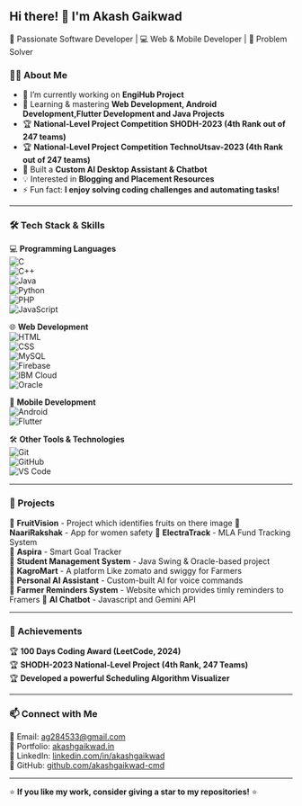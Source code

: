 ## Hi there! 👋 I'm Akash Gaikwad  

🚀 Passionate Software Developer | 💻 Web & Mobile Developer | 🎯 Problem Solver  

### 👨‍💻 About Me  
- 🔭 I’m currently working on **EngiHub Project**  
- 🌱 Learning & mastering **Web Development, Android Development,Flutter Development and Java Projects**  
- 🏆 **National-Level Project Competition SHODH-2023 (4th Rank out of 247 teams)**
- 🏆 **National-Level Project Competition TechnoUtsav-2023 (4th Rank out of 247 teams)**  
- 🤖 Built a **Custom AI Desktop Assistant & Chatbot**  
- 💡 Interested in **Blogging and Placement Resources**  
- ⚡ Fun fact: **I enjoy solving coding challenges and automating tasks!**  

---

### 🛠️ Tech Stack & Skills  
💻 **Programming Languages**  
![C](https://img.shields.io/badge/-C-blue?style=flat-square&logo=c)  
![C++](https://img.shields.io/badge/-C++-00599C?style=flat-square&logo=c%2B%2B)  
![Java](https://img.shields.io/badge/-Java-orange?style=flat-square&logo=java)  
![Python](https://img.shields.io/badge/-Python-3776AB?style=flat-square&logo=python)  
![PHP](https://img.shields.io/badge/-PHP-777BB4?style=flat-square&logo=php)  
![JavaScript](https://img.shields.io/badge/-JavaScript-F7DF1E?style=flat-square&logo=javascript)  

🌐 **Web Development**  
![HTML](https://img.shields.io/badge/-HTML-E34F26?style=flat-square&logo=html5)  
![CSS](https://img.shields.io/badge/-CSS-1572B6?style=flat-square&logo=css3)  
![MySQL](https://img.shields.io/badge/-MySQL-4479A1?style=flat-square&logo=mysql)  
![Firebase](https://img.shields.io/badge/-Firebase-FFCA28?style=flat-square&logo=firebase)  
![IBM Cloud](https://img.shields.io/badge/-IBM%20Cloud-1261FE?style=flat-square&logo=ibm-cloud)  
![Oracle](https://img.shields.io/badge/-Oracle-F80000?style=flat-square&logo=oracle)  

📱 **Mobile Development**  
![Android](https://img.shields.io/badge/-Android-3DDC84?style=flat-square&logo=android)  
![Flutter](https://img.shields.io/badge/-Flutter-02569B?style=flat-square&logo=flutter)  

🛠 **Other Tools & Technologies**  
![Git](https://img.shields.io/badge/-Git-F05032?style=flat-square&logo=git)  
![GitHub](https://img.shields.io/badge/-GitHub-181717?style=flat-square&logo=github)  
![VS Code](https://img.shields.io/badge/-VS%20Code-007ACC?style=flat-square&logo=visual-studio-code)  

---

### 🌟 Projects  
📌 **FruitVision** - Project which identifies fruits on there image 
📌 **NaariRakshak** - App for women safety 
📌 **ElectraTrack** - MLA Fund Tracking System  
📌 **Aspira** - Smart Goal Tracker  
📌 **Student Management System** - Java Swing & Oracle-based project  
📌 **KagroMart** - A platform Like zomato and swiggy for Farmers  
📌 **Personal AI Assistant** - Custom-built AI for voice commands  
📌 **Farmer Reminders System** - Website which provides timly reminders to Framers 
📌 **AI Chatbot** - Javascript and Gemini API 

---

### 🎯 Achievements  
🏆 **100 Days Coding Award (LeetCode, 2024)**  
🏆 **SHODH-2023 National-Level Project (4th Rank, 247 Teams)**  
🏆 **Developed a powerful Scheduling Algorithm Visualizer**  

---

### 📫 Connect with Me  
📧 Email: ag284533@gmail.com  
🔗 Portfolio: [akashgaikwad.in](http://akashgaikwad.in/lander)  
💼 LinkedIn: [linkedin.com/in/akashgaikwad](https://www.linkedin.com/in/akash-gaikwad-35113522a/)  
📌 GitHub: [github.com/akashgaikwad-cmd](https://github.com/akashgaikwad-cmd)  

---

⭐ **If you like my work, consider giving a star to my repositories!** ⭐  
